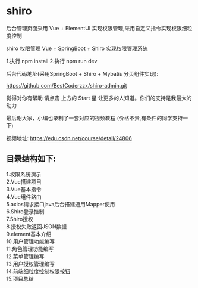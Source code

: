 # shiro

后台管理页面采用 Vue + ElementUI 实现权限管理,采用自定义指令实现权限细粒度控制

shiro 权限管理 Vue + SpringBoot + Shiro 实现权限管理系统

1.执行 npm install
2.执行 npm run dev

后台代码地址(采用SpringBoot + Shiro + Mybatis 分页组件实现):

https://github.com/BestCoderzzx/shiro-admin.git

觉得对你有帮助 请点击 上方的 Start 星 让更多的人知道。你们的支持是我最大的动力

最后谢大家，小编也录制了一套对应的视频教程 (价格不贵,有条件的同学支持一下)

视频地址: https://edu.csdn.net/course/detail/24806


## 目录结构如下:

1.权限系统演示  
2.Vue搭建项目  
3.Vue基本指令  
4.Vue组件路由  
5.axios请求接口java后台搭建通用Mapper使用  
6.Shiro登录控制  
7.Shiro授权  
8.授权失败返回JSON数据  
9.element基本介绍  
10.用户管理功能编写  
11.角色管理功能编写  
12.菜单管理编写  
13.用户授权管理编写  
14.前端细粒度控制权限按钮  
15.项目总结  

